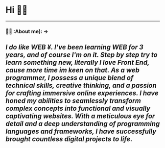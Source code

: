 <!-- -->

# Hi 😶‍🌫️

---
### :man_technologist: :About me): ->
_I do like WEB ¥. I've been learning WEB for 3 years, and of course I'm on it. Step by step try to learn something new, literally I love Front End, cause more time im keen on that.
As a web programmer, I possess a unique blend of technical skills, creative thinking, and a passion for crafting immersive online experiences. I have honed my abilities to seamlessly transform complex concepts into functional and visually captivating websites. With a meticulous eye for detail and a deep understanding of programming languages and frameworks, I have successfully brought countless digital projects to life._
---
